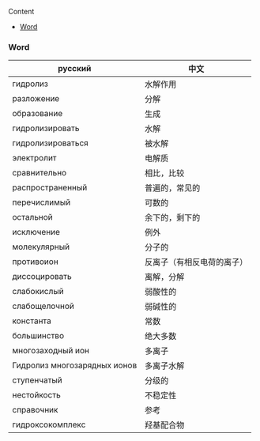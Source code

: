 Content

- [Word](#Word)

### Word

| русский                 | 中文              |
|-------------------------|-------------------|
| гидролиз | 水解作用 |
| разложение  | 分解 |
| образование | 生成 |
| гидролизировать | 水解 |
| гидролизироваться | 被水解 |
| электролит | 电解质 |
| сравнительно | 相比，比较 |
| распространенный | 普遍的，常见的 |
| перечислимый | 可数的 |
| остальной | 余下的，剩下的 |
| исключение  | 例外 |
| молекулярный | 分子的 |
| противоион | 反离子（有相反电荷的离子） |
| диссоцировать | 离解，分解 |
| слабокислый | 弱酸性的 |
| слабощелочной | 弱碱性的 |
| константа | 常数 |
| большинство | 绝大多数 |
| многозаходный ион | 多离子 |
| Гидролиз многозарядных ионов | 多离子水解 |
| ступенчатый | 分级的 |
| нестойкость | 不稳定性 |
| справочник  | 参考 |
| гидроксокомплекс | 羟基配合物 |